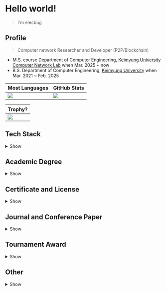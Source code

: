 # Hello world!

> I'm elecbug

## Profile

> Computer network Researcher and Developer (P2P/Blockchain)

- M.S. course Department of Computer Engineering, [Keimyung University Computer Network Lab](https://sites.google.com/site/computernetworklab/) when Mar. 2025 ~ now
- B.S. Department of Computer Engineering, [Keimyung University](https://www.kmu.ac.kr/) when Mar. 2021 ~ Feb. 2025

|Most Languages|GitHub Stats|
|--------------|------------|
|![](https://github-readme-stats.vercel.app/api/top-langs/?username=elecbug&layout=compact&langs_count=8&hide=makefile,cmake&theme=dark)|![](https://github-readme-stats.vercel.app/api?username=elecbug&count_private=true&show_icons=true&rank_icon=github&theme=dark&include_all_commits=true)|

|Trophy?|
|-------|
|![](https://github-profile-trophy.vercel.app/?username=elecbug&theme=onestar&no-frame=true&no-bg=true&column=5&margin-w=15&margin-h=15)|

## Tech Stack

<details>
<summary>Show</summary>
  
### 0. Computer Network

- General OSI-7/Network security knowledge
- P2P
- Blockchain

### 1. C#

- WinForm/WPF/MAUI
- MS Office Interop

### 2. Go-lang

- Go-routine
- [libp2p](https://libp2p.io) application

### 3. Python

- Analysis and graphical libraries (scipy/numpy/pyplot/networkx...)
- A little of AI

### 4. Linux

- Basic linux skill
- Makefile/Shell

### 5. Docker

- General container and service skill
- Build and run custom image
- Docker swarm clustering

### 6. DB

- MySQL

### 7. Other

- C/C++
- Rust
- Java

</details>

## Academic Degree

<details>
<summary>Show</summary>

|Organization|Major|Date|Description|
|------------|-----|----|-----------|
|Keimyung University|Computer Engineering    |2021. 03. ~ 2025. 02.|Graduation(B.S.)|
|Keimyung University|Computer System(Network)|2025. 03. ~ now      |In course(M.S.) |

</details>

## Certificate and License

<details>
<summary>Show</summary>

|Organization|License|Major|Date|
|------------|-------|-----|----|
|HRDK                        |Craftsman                            |Electricity           |2018. 12. 14.|
|HRDK                        |Craftsman                            |Elevator              |2019. 06. 21.|
|Ministry of Education, Korea|Secondary School Full Teacher(Tier 2)|Information & Computer|2025. 02. 18.|

</details>

## Journal and Conference Paper

<details>
<summary>Show</summary>

- [이성욱, 주홍택, *"K-P2PLab: P2P 네트워크 토폴로지 분석을 위한 테스트베드 및 분석 플랫폼 개발"* KNOM Review, Vol. 27, No. 2, pp. 40–48, Dec. 2024. doi:10.22670/knom.2024.27.2.40(KCI)](https://doi.org/10.22670/knom.2024.27.2.40
)

</details>

## Tournament Award

<details>
<summary>Show</summary>

|Organization|Date|Tournament|Award|
|------------|----|----------|-----|
|Keimyung University|2022. 08. 22.|창의 IT 경진대회|프로그램 해커톤-우수상|
|Keimyung University|2024. 09. 09.|인공지능 소프트웨어 경진대회|인공지능 프로그램-대상|
|Keimyung University|2024. 12. 06.|창립 125주년 기념 대학생 에세이 대회|자연공학분야-우수상|

</details>

## Other

<details>
<summary>Show</summary>

- 국가우수(이공계) 장학 2년, Ministry of Science and ICT, Korea, 2023. 08. 31.

</details>